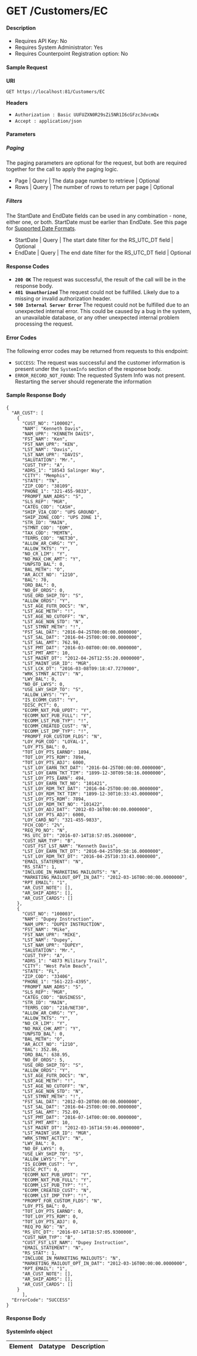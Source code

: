 
# GET /Customers/EC

#### Description


- Requires API Key: No
- Requires System Administrator: Yes
- Requires Counterpoint Registration option: No

#### Sample Request

**URI**

`GET https://localhost:81/Customers/EC`

**Headers**
- `Authorization : Basic UUFUZXN0R29sZi5NR1I6cGFzc3dvcmQx`
- `Accept : application/json`

#### Parameters
##### Paging
The paging parameters are optional for the request, but both are required together for the call to apply the paging logic.
- Page | Query | The data page number to retrieve | Optional
- Rows | Query | The number of rows to return per page | Optional

##### Filters
The StartDate and EndDate fields can be used in any combination - none, either one, or both.  StartDate must be earlier than EndDate.  See this page for [Supported Date Formats](../Basics/DateFormats.md).
- StartDate | Query | The start date filter for the RS_UTC_DT field | Optional
- EndDate | Query | The end date filter for the RS_UTC_DT field | Optional

#### Response Codes
- **<code>200 OK</code>** The request was successful, the result of the call will be in the response body.
- **<code>401 Unauthorized</code>** The request could not be fulfilled. Likely due to a missing or invalid authorization header.
- **<code>500 Internal Server Error</code>** The request could not be fulfilled due to an unexpected internal error. This could be caused by a bug in the system, an unavailable database, or any other unexpected internal problem processing the request.
 
#### Error Codes
The following error codes may be returned from requests to this endpoint:
- `SUCCESS`: The request was successful and the customer information is present under the `SystemInfo` section of the response body.
- `ERROR_RECORD_NOT_FOUND`: The requested System Info was not present. Restarting the server should regenerate the information

#### Sample Response Body

```
{
  "AR_CUST": [
    {
      "CUST_NO": "100002",
      "NAM": "Kenneth Davis",
      "NAM_UPR": "KENNETH DAVIS",
      "FST_NAM": "Ken",
      "FST_NAM_UPR": "KEN",
      "LST_NAM": "Davis",
      "LST_NAM_UPR": "DAVIS",
      "SALUTATION": "Mr.",
      "CUST_TYP": "A",
      "ADRS_1": "18543 Salinger Way",
      "CITY": "Memphis",
      "STATE": "TN",
      "ZIP_COD": "38109",
      "PHONE_1": "321-455-9833",
      "PROMPT_NAM_ADRS": "S",
      "SLS_REP": "MGR",
      "CATEG_COD": "CASH",
      "SHIP_VIA_COD": "UPS GROUND",
      "SHIP_ZONE_COD": "UPS ZONE 1",
      "STR_ID": "MAIN",
      "STMNT_COD": "EOM",
      "TAX_COD": "MEMTN",
      "TERMS_COD": "NET30",
      "ALLOW_AR_CHRG": "Y",
      "ALLOW_TKTS": "Y",
      "NO_CR_LIM": "Y",
      "NO_MAX_CHK_AMT": "Y",
      "UNPSTD_BAL": 0,
      "BAL_METH": "O",
      "AR_ACCT_NO": "1210",
      "BAL": 70,
      "ORD_BAL": 0,
      "NO_OF_ORDS": 0,
      "USE_ORD_SHIP_TO": "S",
      "ALLOW_ORDS": "Y",
      "LST_AGE_FUTR_DOCS": "N",
      "LST_AGE_METH": "!",
      "LST_AGE_NO_CUTOFF": "N",
      "LST_AGE_NON_STD": "N",
      "LST_STMNT_METH": "!",
      "FST_SAL_DAT": "2016-04-25T00:00:00.0000000",
      "LST_SAL_DAT": "2016-04-25T00:00:00.0000000",
      "LST_SAL_AMT": 762.98,
      "LST_PMT_DAT": "2016-03-08T00:00:00.0000000",
      "LST_PMT_AMT": 10,
      "LST_MAINT_DT": "2012-04-26T12:55:20.0000000",
      "LST_MAINT_USR_ID": "MGR",
      "LST_LCK_DT": "2016-03-08T09:18:47.7270000",
      "WRK_STMNT_ACTIV": "N",
      "LWY_BAL": 0,
      "NO_OF_LWYS": 0,
      "USE_LWY_SHIP_TO": "S",
      "ALLOW_LWYS": "Y",
      "IS_ECOMM_CUST": "Y",
      "DISC_PCT": 0,
      "ECOMM_NXT_PUB_UPDT": "Y",
      "ECOMM_NXT_PUB_FULL": "Y",
      "ECOMM_LST_PUB_TYP": "!",
      "ECOMM_CREATED_CUST": "N",
      "ECOMM_LST_IMP_TYP": "!",
      "PROMPT_FOR_CUSTOM_FLDS": "N",
      "LOY_PGM_COD": "LOYAL-1",
      "LOY_PTS_BAL": 0,
      "TOT_LOY_PTS_EARND": 1894,
      "TOT_LOY_PTS_RDM": 7894,
      "TOT_LOY_PTS_ADJ": 6000,
      "LST_LOY_EARN_TKT_DAT": "2016-04-25T00:00:00.0000000",
      "LST_LOY_EARN_TKT_TIM": "1899-12-30T09:58:16.0000000",
      "LST_LOY_PTS_EARN": 494,
      "LST_LOY_EARN_TKT_NO": "101421",
      "LST_LOY_RDM_TKT_DAT": "2016-04-25T00:00:00.0000000",
      "LST_LOY_RDM_TKT_TIM": "1899-12-30T10:33:43.0000000",
      "LST_LOY_PTS_RDM": 7894,
      "LST_LOY_RDM_TKT_NO": "101422",
      "LST_LOY_ADJ_DAT": "2012-03-16T00:00:00.0000000",
      "LST_LOY_PTS_ADJ": 6000,
      "LOY_CARD_NO": "321-455-9833",
      "FCH_COD": "2%",
      "REQ_PO_NO": "N",
      "RS_UTC_DT": "2016-07-14T18:57:05.2600000",
      "CUST_NAM_TYP": "B",
      "CUST_FST_LST_NAM": "Kenneth Davis",
      "LST_LOY_EARN_TKT_DT": "2016-04-25T09:58:16.0000000",
      "LST_LOY_RDM_TKT_DT": "2016-04-25T10:33:43.0000000",
      "EMAIL_STATEMENT": "N",
      "RS_STAT": 1,
      "INCLUDE_IN_MARKETING_MAILOUTS": "N",
      "MARKETING_MAILOUT_OPT_IN_DAT": "2012-03-16T00:00:00.0000000",
      "RPT_EMAIL": "1",
      "AR_CUST_NOTE": [],
      "AR_SHIP_ADRS": [],
      "AR_CUST_CARDS": []
    },
    {
      "CUST_NO": "100003",
      "NAM": "Dupey Instruction",
      "NAM_UPR": "DUPEY INSTRUCTION",
      "FST_NAM": "Mike",
      "FST_NAM_UPR": "MIKE",
      "LST_NAM": "Dupey",
      "LST_NAM_UPR": "DUPEY",
      "SALUTATION": "Mr.",
      "CUST_TYP": "A",
      "ADRS_1": "4873 Military Trail",
      "CITY": "West Palm Beach",
      "STATE": "FL",
      "ZIP_COD": "33406",
      "PHONE_1": "561-223-4395",
      "PROMPT_NAM_ADRS": "S",
      "SLS_REP": "MGR",
      "CATEG_COD": "BUSINESS",
      "STR_ID": "MAIN",
      "TERMS_COD": "210/NET30",
      "ALLOW_AR_CHRG": "Y",
      "ALLOW_TKTS": "Y",
      "NO_CR_LIM": "Y",
      "NO_MAX_CHK_AMT": "Y",
      "UNPSTD_BAL": 0,
      "BAL_METH": "O",
      "AR_ACCT_NO": "1210",
      "BAL": 352.86,
      "ORD_BAL": 638.95,
      "NO_OF_ORDS": 5,
      "USE_ORD_SHIP_TO": "S",
      "ALLOW_ORDS": "Y",
      "LST_AGE_FUTR_DOCS": "N",
      "LST_AGE_METH": "!",
      "LST_AGE_NO_CUTOFF": "N",
      "LST_AGE_NON_STD": "N",
      "LST_STMNT_METH": "!",
      "FST_SAL_DAT": "2012-03-20T00:00:00.0000000",
      "LST_SAL_DAT": "2016-04-25T00:00:00.0000000",
      "LST_SAL_AMT": 752.09,
      "LST_PMT_DAT": "2016-07-14T00:00:00.0000000",
      "LST_PMT_AMT": 10,
      "LST_MAINT_DT": "2012-03-16T14:59:46.0000000",
      "LST_MAINT_USR_ID": "MGR",
      "WRK_STMNT_ACTIV": "N",
      "LWY_BAL": 0,
      "NO_OF_LWYS": 0,
      "USE_LWY_SHIP_TO": "S",
      "ALLOW_LWYS": "Y",
      "IS_ECOMM_CUST": "Y",
      "DISC_PCT": 0,
      "ECOMM_NXT_PUB_UPDT": "Y",
      "ECOMM_NXT_PUB_FULL": "Y",
      "ECOMM_LST_PUB_TYP": "!",
      "ECOMM_CREATED_CUST": "N",
      "ECOMM_LST_IMP_TYP": "!",
      "PROMPT_FOR_CUSTOM_FLDS": "N",
      "LOY_PTS_BAL": 0,
      "TOT_LOY_PTS_EARND": 0,
      "TOT_LOY_PTS_RDM": 0,
      "TOT_LOY_PTS_ADJ": 0,
      "REQ_PO_NO": "N",
      "RS_UTC_DT": "2016-07-14T18:57:05.9300000",
      "CUST_NAM_TYP": "B",
      "CUST_FST_LST_NAM": "Dupey Instruction",
      "EMAIL_STATEMENT": "N",
      "RS_STAT": 1,
      "INCLUDE_IN_MARKETING_MAILOUTS": "N",
      "MARKETING_MAILOUT_OPT_IN_DAT": "2012-03-16T00:00:00.0000000",
      "RPT_EMAIL": "1",
      "AR_CUST_NOTE": [],
      "AR_SHIP_ADRS": [],
      "AR_CUST_CARDS": []
    }
      ],
  "ErrorCode": "SUCCESS"
}
```

#### Response Body

**SystemInfo object**

Element | Datatype | Description
------- | -------- | -----------



